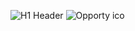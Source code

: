 ![H1 Header](https://i.gyazo.com/68ef265d68e2442eb7dc4ae192611786.png)
![Opporty ico](https://opporty.com/assets/img/ico/opp.png)
